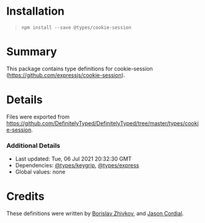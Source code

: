 # Installation
> `npm install --save @types/cookie-session`

# Summary
This package contains type definitions for cookie-session (https://github.com/expressjs/cookie-session).

# Details
Files were exported from https://github.com/DefinitelyTyped/DefinitelyTyped/tree/master/types/cookie-session.

### Additional Details
 * Last updated: Tue, 06 Jul 2021 20:32:30 GMT
 * Dependencies: [@types/keygrip](https://npmjs.com/package/@types/keygrip), [@types/express](https://npmjs.com/package/@types/express)
 * Global values: none

# Credits
These definitions were written by [Borislav Zhivkov](https://github.com/borislavjivkov), and [Jason Cordial](https://github.com/btomw).
